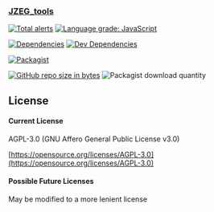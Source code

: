 
### [JZEG_tools](https://github.com/jzeg-net/tools)
[![Total alerts](https://img.shields.io/lgtm/alerts/g/jzeg-net/tools.svg?logo=lgtm&logoWidth=18)](https://lgtm.com/projects/g/jzeg-net/tools/alerts/)
[![Language grade: JavaScript](https://img.shields.io/lgtm/grade/javascript/g/jzeg-net/tools.svg?logo=lgtm&logoWidth=18)](https://lgtm.com/projects/g/jzeg-net/tools/context:javascript)

[![Dependencies](https://img.shields.io/david/jzeg-net/tools.svg)](https://david-dm.org/jzeg-net/tools)
[![Dev Dependencies](https://img.shields.io/david/dev/jzeg-net/tools.svg)](https://david-dm.org/jzeg-net/tools?type=dev)


[![Packagist](https://img.shields.io/packagist/v/jzeg-net/tools.svg)](https://packagist.org/packages/jzeg-net/tools)

[![GitHub repo size in bytes](https://img.shields.io/github/repo-size/jzeg-net/tools.svg)](https://github.com/GoSheng/gosheng/archive/master.zip)
![Packagist download quantity](https://img.shields.io/packagist/dt/jzeg-net/tools.svg)


## License
#### Current License
AGPL-3.0 (GNU Affero General Public License v3.0)

[https://opensource.org/licenses/AGPL-3.0](https://opensource.org/licenses/AGPL-3.0)

#### Possible Future Licenses
May be modified to a more lenient license

